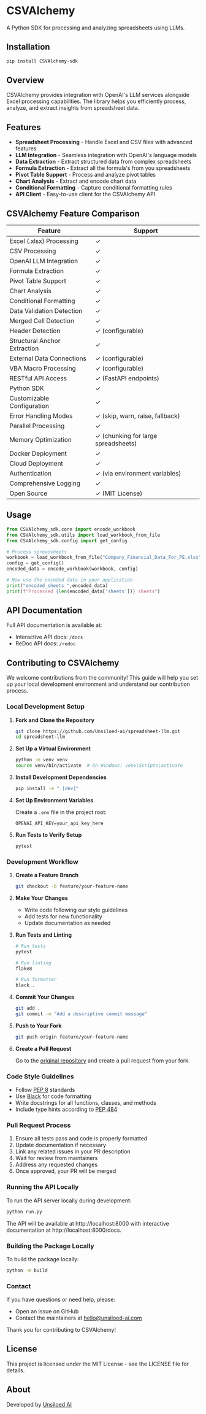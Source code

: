 # CSVAlchemy

A  Python SDK for processing and analyzing spreadsheets using LLMs.

## Installation

```bash
pip install CSVAlchemy-sdk
```

## Overview

CSVAlchemy provides integration with OpenAI's LLM services alongside Excel processing capabilities. The library helps you efficiently process, analyze, and extract insights from spreadsheet data.

## Features

* **Spreadsheet Processing** - Handle Excel and CSV files with advanced features
* **LLM Integration** - Seamless integration with OpenAI's language models
* **Data Extraction** - Extract structured data from complex spreadsheets
* **Formula Extraction** - Extract all the formula's from you spreadsheets
* **Pivot Table Support** - Process and analyze pivot tables
* **Chart Analysis** - Extract and encode chart data
* **Conditional Formatting** - Capture conditional formatting rules
* **API Client** - Easy-to-use client for the CSVAlchemy API

## CSVAlchemy Feature Comparison

| Feature                          | Support                                        |
|----------------------------------|------------------------------------------------|
| Excel (.xlsx) Processing         | ✓                                              |
| CSV Processing                   | ✓                                              |
| OpenAI LLM Integration           | ✓                                              |
| Formula Extraction               | ✓                                              |
| Pivot Table Support              | ✓                                              |
| Chart Analysis                   | ✓                                              |
| Conditional Formatting           | ✓                                              |
| Data Validation Detection        | ✓                                              |
| Merged Cell Detection            | ✓                                              |
| Header Detection                 | ✓ (configurable)                               |
| Structural Anchor Extraction     | ✓                                              |
| External Data Connections        | ✓ (configurable)                               |
| VBA Macro Processing             | ✓ (configurable)                               |
| RESTful API Access               | ✓ (FastAPI endpoints)                          |
| Python SDK                       | ✓                                              |
| Customizable Configuration       | ✓                                              |
| Error Handling Modes             | ✓ (skip, warn, raise, fallback)                |
| Parallel Processing              | ✓                                              |
| Memory Optimization              | ✓ (chunking for large spreadsheets)            |
| Docker Deployment                | ✓                                              |
| Cloud Deployment                 | ✓                                              |
| Authentication                   | ✓ (via environment variables)                  |
| Comprehensive Logging            | ✓                                              |
| Open Source                      | ✓ (MIT License)                                |

## Usage

```python
from CSVAlchemy_sdk.core import encode_workbook
from CSVAlchemy_sdk.utils import load_workbook_from_file
from CSVAlchemy_sdk.config import get_config

# Process spreadsheets
workbook = load_workbook_from_file("Company_Financial_Data_For_PE.xlsx")
config = get_config()
encoded_data = encode_workbook(workbook, config)

# Now use the encoded data in your application
print("encoded_sheets ",encoded_data)
print(f"Processed {len(encoded_data['sheets'])} sheets")
```

<!-- ## Advanced Configuration

CSVAlchemy offers extensive configuration options:

```python
from CSVAlchemy_sdk import encode_workbook
from CSVAlchemy_sdk.config import get_config

# Get default configuration
config = get_config()

# Customize configuration
config["features"]["pivot_tables"] = True
config["error_handling"]["log_level"] = "DEBUG"

# Process with custom configuration
encoded = encode_workbook("your_spreadsheet.xlsx", config=config)
``` -->



## API Documentation

Full API documentation is available at:
- Interactive API docs: `/docs`
- ReDoc API docs: `/redoc`

## Contributing to CSVAlchemy

We welcome contributions from the community! This guide will help you set up your local development environment and understand our contribution process.

### Local Development Setup

1. **Fork and Clone the Repository**

   ```bash
   git clone https://github.com/Unsiloed-ai/spreadsheet-llm.git
   cd spreadsheet-llm
   ```

2. **Set Up a Virtual Environment**

   ```bash
   python -m venv venv
   source venv/bin/activate  # On Windows: venv\Scripts\activate
   ```

3. **Install Development Dependencies**

   ```bash
   pip install -e ".[dev]"
   ```

4. **Set Up Environment Variables**

   Create a `.env` file in the project root:
   
   ```
   OPENAI_API_KEY=your_api_key_here
   ```

5. **Run Tests to Verify Setup**

   ```bash
   pytest
   ```

### Development Workflow

1. **Create a Feature Branch**

   ```bash
   git checkout -b feature/your-feature-name
   ```

2. **Make Your Changes**
   
   - Write code following our style guidelines
   - Add tests for new functionality
   - Update documentation as needed

3. **Run Tests and Linting**

   ```bash
   # Run tests
   pytest
   
   # Run linting
   flake8
   
   # Run formatter
   black .
   ```

4. **Commit Your Changes**

   ```bash
   git add .
   git commit -m "Add a descriptive commit message"
   ```

5. **Push to Your Fork**

   ```bash
   git push origin feature/your-feature-name
   ```

6. **Create a Pull Request**
   
   Go to the [original repository](https://github.com/Unsiloed-AI/spreadsheet-llm) and create a pull request from your fork.

### Code Style Guidelines

- Follow [PEP 8](https://peps.python.org/pep-0008/) standards
- Use [Black](https://black.readthedocs.io/) for code formatting
- Write docstrings for all functions, classes, and methods
- Include type hints according to [PEP 484](https://peps.python.org/pep-0484/)

### Pull Request Process

1. Ensure all tests pass and code is properly formatted
2. Update documentation if necessary
3. Link any related issues in your PR description
4. Wait for review from maintainers
5. Address any requested changes
6. Once approved, your PR will be merged

### Running the API Locally

To run the API server locally during development:

```bash
python run.py
```

The API will be available at http://localhost:8000 with interactive documentation at http://localhost:8000/docs.

### Building the Package Locally

To build the package locally:

```bash
python -m build
```

### Contact

If you have questions or need help, please:
- Open an issue on GitHub
- Contact the maintainers at hello@unsiloed-ai.com

Thank you for contributing to CSVAlchemy!

## License

This project is licensed under the MIT License - see the LICENSE file for details.

## About

Developed by [Unsiloed AI](https://unsiloed-ai.com)

